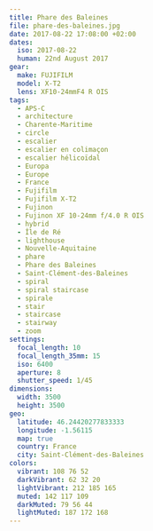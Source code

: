 ```yaml
---
title: Phare des Baleines
file: phare-des-baleines.jpg
date: 2017-08-22 17:08:00 +02:00
dates:
  iso: 2017-08-22
  human: 22nd August 2017
gear:
  make: FUJIFILM
  model: X-T2
  lens: XF10-24mmF4 R OIS
tags:
  - APS-C
  - architecture
  - Charente-Maritime
  - circle
  - escalier
  - escalier en colimaçon
  - escalier hélicoïdal
  - Europa
  - Europe
  - France
  - Fujifilm
  - Fujifilm X-T2
  - Fujinon
  - Fujinon XF 10-24mm f/4.0 R OIS
  - hybrid
  - Île de Ré
  - lighthouse
  - Nouvelle-Aquitaine
  - phare
  - Phare des Baleines
  - Saint-Clément-des-Baleines
  - spiral
  - spiral staircase
  - spirale
  - stair
  - staircase
  - stairway
  - zoom
settings:
  focal_length: 10
  focal_length_35mm: 15
  iso: 6400
  aperture: 8
  shutter_speed: 1/45
dimensions:
  width: 3500
  height: 3500
geo:
  latitude: 46.24420277833333
  longitude: -1.56115
  map: true
  country: France
  city: Saint-Clément-des-Baleines
colors:
  vibrant: 108 76 52
  darkVibrant: 62 32 20
  lightVibrant: 212 185 165
  muted: 142 117 109
  darkMuted: 79 56 44
  lightMuted: 187 172 168
---
```



